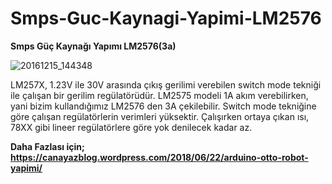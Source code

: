 # Smps-Guc-Kaynagi-Yapimi-LM2576
**Smps Güç Kaynağı Yapımı LM2576(3a)**

![20161215_144348](https://user-images.githubusercontent.com/43604670/58764020-101f6a80-856b-11e9-88d1-b776f0d3ff28.jpg)

LM257X, 1.23V ile 30V arasında çıkış gerilimi verebilen switch mode tekniği ile çalışan bir gerilim regülatörüdür. LM2575 modeli 1A akım verebilirken, yani bizim kullandığımız LM2576 den 3A çekilebilir. Switch mode tekniğine göre çalışan regülatörlerin verimleri yüksektir. Çalışırken ortaya çıkan ısı, 78XX gibi lineer regülatörlere göre yok denilecek kadar az.

**Daha Fazlası için; https://canayazblog.wordpress.com/2018/06/22/arduino-otto-robot-yapimi/**

